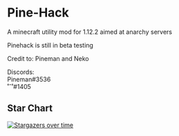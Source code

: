 # Pine-Hack
A minecraft utility mod for 1.12.2 aimed at anarchy servers

Pinehack is still in beta testing

Credit to: Pineman and Neko

Discords:\
Pineman#3536\
˚ˆ˚#1405

## Star Chart

[![Stargazers over time](https://starchart.cc/r3ntahacker/Pine-Hack.svg)](https://starchart.cc/r3ntahacker/Pine-Hack)
